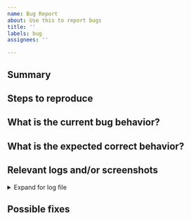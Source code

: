 ```yaml
---
name: Bug Report
about: Use this to report bugs
title: ''
labels: bug
assignees: ''

---
```


## Summary

<!--Summarize the bug encountered concisely)-->

## Steps to reproduce

<!--How one can reproduce the issue - this is very important)-->

## What is the current bug behavior?

<!--What actually happens)-->

## What is the expected correct behavior?

<!--What you should see instead-->

## Relevant logs and/or screenshots

<!--Paste any relevant logs - please use code blocks (```) to format console output, logs, and code, as
it's very hard to read otherwise.-->

<details>
<summary>Expand for log file</summary>
<pre>

</pre>
</details>

## Possible fixes

<!--If you can, link to the line of code that might be responsible for the problem)-->
